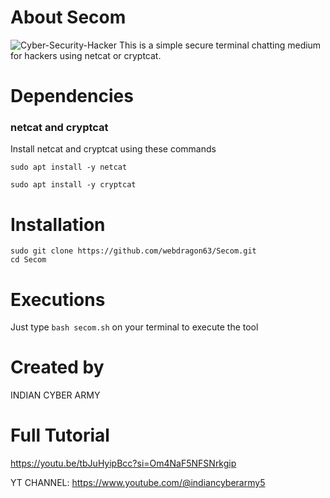 # About Secom
![Cyber-Security-Hacker](https://github.com/user-attachments/assets/ee4be673-1a8f-4a97-8abb-c07c6ffa95b1)
This is a simple secure terminal chatting medium for hackers using netcat or cryptcat.

# Dependencies
### netcat and cryptcat
Install netcat and cryptcat using these commands
```shell
sudo apt install -y netcat
```
```shell
sudo apt install -y cryptcat
```


# Installation
```shell
sudo git clone https://github.com/webdragon63/Secom.git
cd Secom
```
# Executions
Just type `bash secom.sh` on your terminal to execute the tool
# Created by
INDIAN CYBER ARMY

# Full Tutorial
https://youtu.be/tbJuHyipBcc?si=Om4NaF5NFSNrkgip

YT CHANNEL: https://www.youtube.com/@indiancyberarmy5
